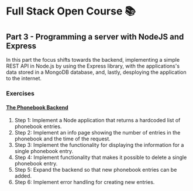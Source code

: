 # Full Stack Open Course 📚

## Part 3 - Programming a server with NodeJS and Express

In this part the focus shifts towards the backend, implementing a simple REST API in Node.js by using the Express library, with the applications's data stored in a MongoDB database, and, lastly, desploying the application to the internet.

### Exercises

#### [The Phonebook Backend](/part-03/phonebook/)

1. Step 1: Implement a Node application that returns a hardcoded list of phonebook entries.
2. Step 2: Implement an info page showing the number of entries in the phonebook and the time of the request.
3. Step 3: Implement the functionality for displaying the information for a single phonebook entry.
4. Step 4: Implement functionality that makes it possible to delete a single phonebook entry.
5. Step 5: Expand the backend so that new phonebook entries can be added.
6. Step 6: Implement error handling for creating new entries.
